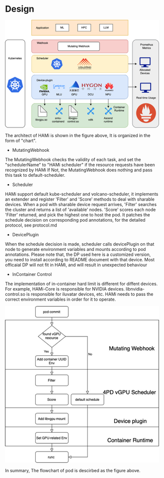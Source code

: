 # Design

<img src="../../imgs/arch.png" width = "800" /> 

The architect of HAMi is shown in the figure above, It is organized in the form of "chart".

- MutatingWebhook

The MutatingWebhook checks the validity of each task, and set the "schedulerName" to "HAMi scheduler" if the resource requests have been recognized by HAMi
If Not, the MutatingWebhook does nothing and pass this task to default-scheduler.

- Scheduler

HAMi support default kube-scheduler and volcano-scheduler, it implements an extender and register 'Filter' and 'Score' methods to deal with sharable devices.
When a pod with sharable device request arrives, 'Filter' searches the cluster and returns a list of 'available' nodes. 'Score' scores each node 'Filter' returned, and pick the highest one to host the pod. It patches the schedule decision on corresponding pod annotations, for the detailed protocol, see protocol.md

- DevicePlugin

When the schedule decision is made, scheduler calls devicePlugin on that node to generate environment variables and mounts according to pod annotations.
Please note that, the DP used here is a customized version, you need to install according to README document with that device. Most officaial DP will not fit in HAMi, and will result in unexpected behaviour

- InContainer Control

The implementation of in-container hard limit is different for diffent devices. For example, HAMi-Core is responsible for NVIDIA devices. libnvidia-control.so is responsible for iluvatar devices, etc. HAMi needs to pass the correct environment variables in order for it to operate.

<img src="./imgs/flowchart.jpeg" width = "600" /> 

In summary, The flowchart of pod is descirbed as the figure above.
